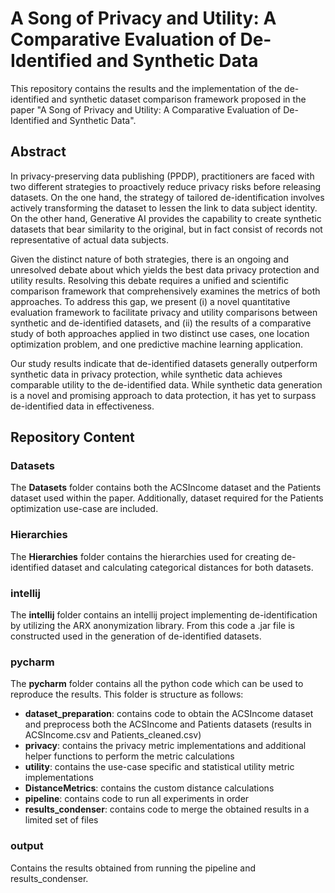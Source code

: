 # A Song of Privacy and Utility: A Comparative Evaluation of De-Identified and Synthetic Data
This repository contains the results and the implementation of the de-identified and synthetic dataset comparison framework proposed in the paper "A Song of Privacy and Utility: A Comparative Evaluation of De-Identified and Synthetic Data".

## Abstract
In privacy-preserving data publishing (PPDP), practitioners are faced with two different strategies to proactively reduce privacy risks before releasing datasets. 
On the one hand, the strategy of tailored de-identification involves actively transforming the dataset to lessen the link to data subject identity. 
On the other hand, Generative AI provides the capability to create synthetic datasets that bear similarity to the original, but in fact consist of records not representative of actual data subjects.

Given the distinct nature of both strategies, there is an ongoing and unresolved debate about which yields the best data privacy protection and utility results.
Resolving this debate requires a unified and scientific comparison framework that comprehensively examines the metrics of both approaches.
To address this gap, we present (i) a novel quantitative evaluation framework to facilitate privacy and utility comparisons between synthetic and de-identified datasets, and (ii) the results of a comparative study of both approaches applied in two distinct use cases, one location optimization problem, and one predictive machine learning application.

Our study results indicate that de-identified datasets generally outperform synthetic data in privacy protection, while synthetic data achieves comparable utility to the de-identified data. 
While synthetic data generation is a novel and promising approach to data protection, it has yet to surpass de-identified data in effectiveness.

## Repository Content
### Datasets
The **Datasets** folder contains both the ACSIncome dataset and the Patients dataset used within the paper. Additionally, dataset required for the Patients optimization use-case are included.

### Hierarchies
The **Hierarchies** folder contains the hierarchies used for creating de-identified dataset and calculating categorical distances for both datasets.

### intellij
The **intellij** folder contains an intellij project implementing de-identification by utilizing the ARX anonymization library.
From this code a .jar file is constructed used in the generation of de-identified datasets.

### pycharm
The **pycharm** folder contains all the python code which can be used to reproduce the results. This folder is structure as follows:
*	**dataset_preparation**: contains code to obtain the ACSIncome dataset and preprocess both the ACSIncome and Patients datasets (results in ACSIncome.csv and Patients_cleaned.csv)
*	**privacy**: contains the privacy metric implementations and additional helper functions to perform the metric calculations
*	**utility**: contains the use-case specific and statistical utility metric implementations
*	**DistanceMetrics**: contains the custom distance calculations
*	**pipeline**: contains code to run all experiments in order
*	**results_condenser**: contains code to merge the obtained results in a limited set of files

### output
Contains the results obtained from running the pipeline and results_condenser.

